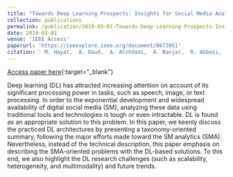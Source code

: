 ```yaml
---
title: "Towards Deep Learning Prospects: Insights for Social Media Analytics"
collection: publications
permalink: /publication/2019-03-01-Towards-Deep-Learning-Prospects-Insights-for-Social-Media-Analytics
date: 2019-03-01
venue: 'IEEE Access'
paperurl: 'https://ieeexplore.ieee.org/document/8673951'
citation: ' M. Hayat,  A. Daud,  A. Alshdadi,  A. Banjar,  R. Abbasi,  Y. Bao,  H. Dawood, &quot;Towards Deep Learning Prospects: Insights for Social Media Analytics.&quot; IEEE Access, 2019.'
---
```

[Access paper here](https://ieeexplore.ieee.org/document/8673951){:target="_blank"}

Deep learning (DL) has attracted increasing attention on account of its significant processing power in tasks, such as speech, image, or text processing. In order to the exponential development and widespread availability of digital social media (SM), analyzing these data using traditional tools and technologies is tough or even intractable. DL is found as an appropriate solution to this problem. In this paper, we keenly discuss the practiced DL architectures by presenting a taxonomy-oriented summary, following the major efforts made toward the SM analytics (SMA). Nevertheless, instead of the technical description, this paper emphasis on describing the SMA-oriented problems with the DL-based solutions. To this end, we also highlight the DL research challenges (such as scalability, heterogeneity, and multimodality) and future trends.

